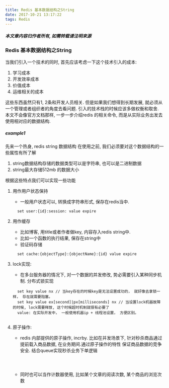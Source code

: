 ```yaml
---
title: Redis 基本数据结构之String
date: 2017-10-21 13:17:22
tags: Redis
---
```

#### ***本文章内容归作者所有, 如需转载请注明来源***
### Redis 基本数据结构之String

当我们引入一个技术的同时, 首先应该考虑一下这个技术引入的成本:

1. 学习成本
2. 开发效率成本
3. 价值成本
4. 运维相关的成本
    
这些东西虽然只有1, 2条和开发人员相关. 但是如果我们想得到长期发展, 就必须从一个管理或者组织者的角度去看问题. 引入的技术栈的时候应该多做权衡和取舍.
本文不会像官方文档那样, 一步一步介绍redis 的相关命令, 而是从实际业务出发去使用相对应的数据结构.

##### example1
  先来一个热身, redis string 数据结构
  在使用之前, 我们必须要对这个数据结构的一些属性有所了解
  
  1. string数据结构存储的数据类型可以是字符串, 也可以是二进制数据
  2. string最大存储512mb 的数据大小
  
根据这些特点我们可以实现一些功能
  
  1. 用作用户状态保持
      * 一般用户状态可以, 转换成字符串形式, 保存在redis当中.
      ```
        set user:{id}:session: value expire
     ```
      
  2. 用作缓存
      * 比如博客, 用title或者作者做key, 内容存入redis string中.
      * 比如一个函数的执行结果, 保存在string中
      * 验证码存储
      ```
        set cache:{objectType}:{objectName}:{id} value expire
     ```
      
  3. lock实现:
      * 在多台服务器的情况下, 对一个数据的并发修改, 势必需要引入某种同步机制. 分布式锁实现
      ```
        set key value nx // 当key存在的时候key是无法设置成功的， 就好像去拿锁一样， 存在就需要阻塞。
        set key value ex[second]|px[milliseconds] nx // 当设置lock机器故障的时候, lock需要释放, 这个时候超时机制就很有必要了
        value: 在实际开发中， 一般使用机器ip + 线程池设置， 方便区别。
         
     ```
  
  4. 原子操作:
      * redis 内部提供的原子操作, incrby. 比如在并发场景下, 针对秒杀商品通过提前载入商品数据, 在业务期间.通过原子操作的特性
      保证商品数据的竞争安全. 结合queue实现秒杀业务下单逻辑
      ```
            
     
     
      ```
      
      * 同时也可以当作计数器使用, 比如某个文章的阅读次数, 某个商品的浏览次数
